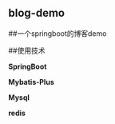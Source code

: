 ## blog-demo

##一个springboot的博客demo

##使用技术

**SpringBoot**

**Mybatis-Plus**

**Mysql**

**redis**

